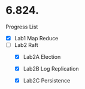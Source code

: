 # 6.824.

Progress List

- [x] Lab1 Map Reduce
- [ ] Lab2 Raft
    - [x] Lab2A Election
    - [x] Lab2B Log Replication
    - [x] Lab2C Persistence
    
